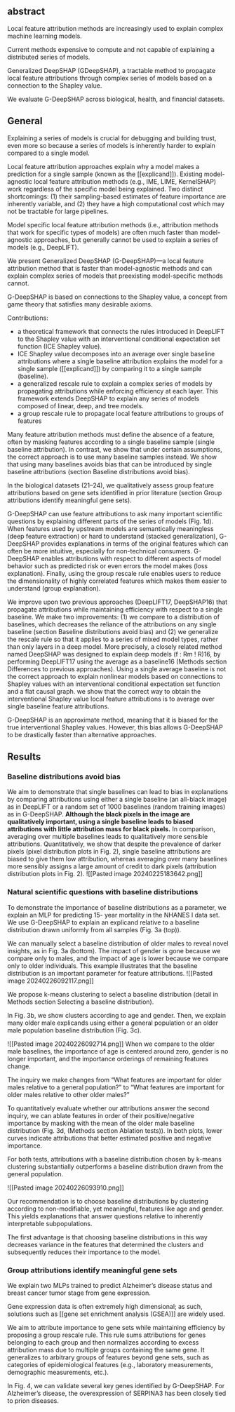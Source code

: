 ## abstract 
Local feature attribution methods are increasingly used to explain complex machine learning models. 

Current methods expensive to compute and not capable of explaining a distributed series of models.

Generalized DeepSHAP (GDeepSHAP), a tractable method to propagate local feature attributions through complex series of models based on a connection to the Shapley value. 

We evaluate G-DeepSHAP across biological, health, and financial datasets. 


## General 

Explaining a series of models is crucial for debugging and building trust, even more so because a series of models is inherently harder to explain compared to a single model.

Local feature attribution approaches explain why a model makes a prediction for a single sample (known as the [[explicand]]). Existing model-agnostic local feature attribution methods (e.g., IME, LIME, KernelSHAP) work regardless of the specific model being explained. Two distinct shortcomings: (1) their sampling-based estimates of feature importance are inherently variable, and (2) they have a high computational cost which may not be tractable for large pipelines.

Model specific local feature attribution methods (i.e., attribution methods that work for specific types of models) are often much faster than model-agnostic approaches, but generally cannot be used to explain a series of models (e.g., DeepLIFT).

We present Generalized DeepSHAP (G-DeepSHAP)—a local feature attribution method that is faster than model-agnostic methods and can explain complex series of models that preexisting model-specific methods cannot.

G-DeepSHAP is based on connections to the Shapley value, a concept from game theory that satisfies many desirable axioms.

Contributions: 
- a theoretical framework that connects the rules introduced in DeepLIFT to the Shapley value with an interventional conditional expectation set function (ICE Shapley value).
- ICE Shapley value decomposes into an average over single baseline attributions where a single baseline attribution explains the model for a single sample ([[explicand]]) by comparing it to a single sample (baseline).
- a generalized rescale rule to explain a complex series of models by propagating attributions while enforcing efficiency at each layer. This framework extends DeepSHAP to explain any series of models composed of linear, deep, and tree models.
- a group rescale rule to propagate local feature attributions to groups of features

Many feature attribution methods must define the absence of a feature, often by masking features according to a single baseline sample (single baseline attribution). In contrast, we show that under certain assumptions, the correct approach is to use many baseline samples instead. We show that using many baselines avoids bias that can be introduced by single baseline attributions (section Baseline distributions avoid bias). 

In the biological datasets (21–24), we qualitatively assess group feature attributions based on gene sets identified in prior literature (section Group attributions identify meaningful gene sets). 

G-DeepSHAP can use feature attributions to ask many important scientific questions by explaining different parts of the series of models (Fig. 1d). When features used by upstream models are semantically meaningless (deep feature extraction) or hard to understand (stacked generalization), G-DeepSHAP provides explanations in terms of the original features which can often be more intuitive, especially for non-technical consumers. G-DeepSHAP enables attributions with respect to different aspects of model behavior such as predicted risk or even errors the model makes (loss explanation). Finally, using the group rescale rule enables users to reduce the dimensionality of highly correlated features which makes them easier to understand (group explanation).

We improve upon two previous approaches (DeepLIFT17, DeepSHAP16) that propagate attributions while maintaining efficiency with respect to a single baseline. We make two improvements: (1) we compare to a distribution of baselines, which decreases the reliance of the attributions on any single baseline (section Baseline distributions avoid bias) and (2) we generalize the rescale rule so that it applies to a series of mixed model types, rather than only layers in a deep model. More precisely, a closely related method named DeepSHAP was designed to explain deep models (f : Rm ! R)16, by performing DeepLIFT17 using the average as a baseline16 (Methods section Differences to previous approaches). Using a single average baseline is not the correct approach to explain nonlinear models based on connections to Shapley values with an interventional conditional expectation set function and a flat causal graph. we show that the correct way to obtain the interventional Shapley value local feature attributions is to average over single baseline feature attributions.

G-DeepSHAP is an approximate method, meaning that it is biased for the true interventional Shapley values. However, this bias allows G-DeepSHAP to be drastically faster than alternative approaches. 


## Results 


### Baseline distributions avoid bias 
We aim to demonstrate that single baselines can lead to bias in explanations by comparing attributions using either a single baseline (an all-black image) as in DeepLIFT or a random set of 1000 baselines (random training images) as in G-DeepSHAP. **Although the black pixels in the image are qualitatively important, using a single baseline leads to biased attributions with little attribution mass for black pixels.** In comparison, averaging over multiple baselines leads to qualitatively more sensible attributions. Quantitatively, we show that despite the prevalence of darker pixels (pixel distribution plots in Fig. 2), single baseline attributions are biased to give them low attribution, whereas averaging over many baselines more sensibly assigns a large amount of credit to dark pixels (attribution distribution plots in Fig. 2). 
![[Pasted image 20240225183642.png]]


### Natural scientific questions with baseline distributions
To demonstrate the importance of baseline distributions as a parameter, we explain an MLP for predicting 15- year mortality in the NHANES I data set. We use G-DeepSHAP to explain an explicand relative to a baseline distribution drawn uniformly from all samples (Fig. 3a (top)). 

We can manually select a baseline distribution of older males to reveal novel insights, as in Fig. 3a (bottom). The impact of gender is gone because we compare only to males, and the impact of age is lower because we compare only to older individuals. This example illustrates that the baseline distribution is an important parameter for feature attributions.
![[Pasted image 20240226092117.png]]


We propose k-means clustering to select a baseline distribution (detail in Methods section Selecting a baseline distribution). 

In Fig. 3b, we show clusters according to age and gender. Then, we explain many older male explicands using either a general population or an older male population baseline distribution (Fig. 3c).

![[Pasted image 20240226092714.png]]
When we compare to the older male baselines, the importance of age is centered around zero, gender is no longer important, and the importance orderings of remaining features change. 

The inquiry we make changes from “What features are important for older males relative to a general population?” to “What features are important for older males relative to other older males?”

To quantitatively evaluate whether our attributions answer the second inquiry, we can ablate features in order of their positive/negative importance by masking with the mean of the older male baseline distribution (Fig. 3d, (Methods section Ablation tests)). In both plots, lower curves indicate attributions that better estimated positive and negative importance.

For both tests, attributions with a baseline distribution chosen by k-means clustering substantially outperforms a baseline distribution drawn from the general population.

![[Pasted image 20240226093910.png]]

Our recommendation is to choose baseline distributions by clustering according to non-modifiable, yet meaningful, features like age and gender. This yields explanations that answer questions relative to inherently interpretable subpopulations. 

The first advantage is that choosing baseline distributions in this way decreases variance in the features that determined the clusters and subsequently reduces their importance to the model. 


### Group attributions identify meaningful gene sets
We explain two MLPs trained to predict Alzheimer’s disease status and breast cancer tumor stage from gene expression.

Gene expression data is often extremely high dimensional; as such, solutions such as [[gene set enrichment analysis (GSEA)]] are widely used.

We aim to attribute importance to gene sets while maintaining efficiency by proposing a group rescale rule. This rule sums attributions for genes belonging to each group and then normalizes according to excess attribution mass due to multiple groups containing the same gene. It generalizes to arbitrary groups of features beyond gene sets, such as categories of epidemiological features (e.g., laboratory measurements, demographic measurements, etc.).

In Fig. 4, we can validate several key genes identified by G-DeepSHAP. For Alzheimer’s disease, the overexpression of SERPINA3 has been closely tied to prion diseases. 